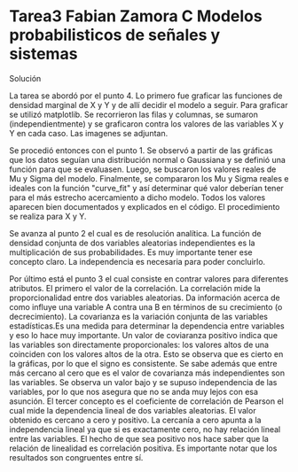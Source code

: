 # Tarea3 Fabian Zamora C Modelos probabilisticos de señales y sistemas
Solución 

La tarea se abordó por el punto 4. Lo primero fue graficar las funciones de densidad marginal de X y Y y de allí decidir el modelo a seguir. Para graficar se utilizó matplotlib. Se recorrieron las filas y columnas, se sumaron (independientmente) y se graficaron contra los valores de las variables X y Y en cada caso. Las imagenes se adjuntan. 

Se procedió entonces con el punto 1. Se observó a partir de las gráficas que los datos seguían una distribución normal o Gaussiana y se definió una función para que se evaluasen. Luego, se buscaron los valores reales de Mu y Sigma del modelo. Finalmente, se compararon los Mu y Sigma reales e ideales con la función "curve_fit" y así determinar qué valor deberían tener para el más estrecho acercamiento a dicho modelo. Todos los valores aparecen bien documentados y explicados en el código. El procedimiento se realiza para X y Y.  

Se avanza al punto 2 el cual es de resolución analítica. La función de densidad conjunta de dos variables aleatorias independientes es la multiplicación de sus probabilidades. Es muy importante tener ese concepto claro. La independencia es necesaria para poder concluirlo. 

Por último está el punto 3 el cual consiste en contrar valores para diferentes atributos. El primero el valor de la correlación. La correlación mide la proporcionalidad entre dos variables aleatorias. Da información acerca de como influye una variable A contra una B en términos de su crecimiento (o decrecimiento). La covarianza es la variación conjunta de las variables estadísticas.Es una medida para determinar la dependencia entre variables y eso lo hace muy importante. Un valor de coviaranza positivo indica que las variables son directamente proporcionales: los valores altos de una coinciden con los valores altos de la otra. Esto se observa que es cierto en la gráficas, por lo que el signo es consistente. Se sabe además que entre más cercano al cero que es el valor de covarianza más independientes son las variables. Se observa un valor bajo y se supuso independencia de las variables, por lo que nos asegura que no se anda muy lejos con esa asunción. El tercer concepto es el coeficiente de correlación de Pearson el cual mide la dependencia lineal de dos variables aleatorias. El valor obtenido es cercano a cero y positivo. La cercanía a cero apunta a la independencia lineal ya que si es exactamente cero, no hay relación lineal entre las variables. El hecho de que sea positivo nos hace saber que la relación de linealidad es correlación positiva. Es importante notar que los resultados son congruentes entre sí.   



